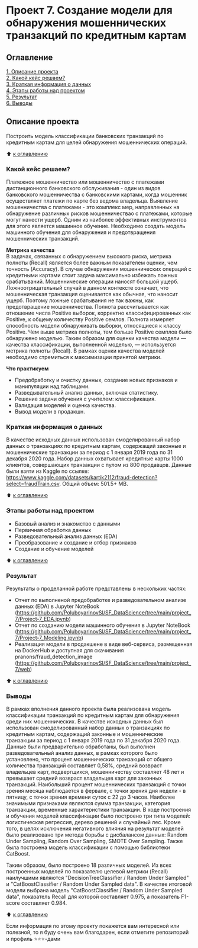 # Проект 7. Создание модели для обнаружения мошеннических транзакций по кредитным картам

## Оглавление
[1. Описание проекта](https://github.com/PoluboyarinovSI/SF_DataScience/tree/main/project_7/README.md#Описание-проекта)   
[2. Какой кейс решаем?](https://github.com/PoluboyarinovSI/SF_DataScience/tree/main/project_7/README.md#Какой-кейс-решаем)   
[3. Краткая информация о данных](https://github.com/PoluboyarinovSI/SF_DataScience/tree/main/project_7/README.md#Краткая-информация-о-данных)   
[4. Этапы работы над проектом](https://github.com/PoluboyarinovSI/SF_DataScience/tree/main/project_7/README.md#Этапы-работы-над-проектом)   
[5. Результат](https://github.com/PoluboyarinovSI/SF_DataScience/tree/main/project_7/README.md#Результат)  
[6. Выводы](https://github.com/PoluboyarinovSI/SF_DataScience/tree/main/project_7/README.md#Выводы)   

## Описание проекта
Построить модель классификации банковских транзакций по кредитным картам для целей обнаружения мошеннических операций.

:arrow_up: [к оглавлению](https://github.com/PoluboyarinovSI/SF_DataScience/tree/main/project_7/README.md#Оглавление)


### Какой кейс решаем?
Платежное мошенничество или мошенничество с платежами дистанционного банковского обслуживания - один из видов банковского мошенничества с банковскими картами, когда мошенник осуществляет платежи по карте без ведома владельца. Выявление мошенничества с платежами - это комплекс мер, направленных на обнаружение различных рисков мошенничествао с платежами, которые могут нанести ущерб. Одним из наиболее эффективных инструментов для этого является машинное обучение. Необходимо создать модель машинного обучения для обнаружения и предотвращения мошеннических транзакций. 


**Метрика качества**   
В задачах, связанных с обнаружением высокого риска, метрика полноты (Recall) является более важным показателем оценки, чем точность (Accuracy). В случае обнаружения мошеннических операций с кредитными картами стоит задача максимально избежать ложных срабатываний. Мошеннические операции наносят большой ущерб. Ложноотрицательный случай в данном контексте означает, что мошенническая транзакция оценивается как обычная, что наносит ущерб. Поэтому ложные срабатывания не так важны, как предотвращение мошенничества.
Полнота рассчитывается как отношение числа Positive выборок, корректно классифицированных как Positive, к общему количеству Positive семлов. Полнота измеряет способность модели обнаруживать выборки, относящиеся к классу Positive. Чем выше метрика полноты, тем больше Positive семплов было обнаружено моделью.
Таким образом для оценки качества модели — качества классификации, выполненной моделью, — используется метрика полноты (Recall). В рамках оценки качества моделей необходимо стремиться к максимизации принятой метрики.

**Что практикуем**   
- Предобработку и очистку данных, создание новых признаков и манипуляции над таблицами.
- Разведывательный анализ данных, включая статистику.
- Решение задачи обучения с учителем: классификация.
- Валидация моделей и оценка качества.
- Вывод модели в продакшн.


### Краткая информация о данных
В качестве исходных данных использован смоделированный набор данных о транзакциях по кредитным картам, содержащий законные и мошеннические транзакции за период с 1 января 2019 года по 31 декабря 2020 года. Набор данных охватывает кредитные карты 1000 клиентов, совершающих транзакции с пулом из 800 продавцов. Данные были взяти из Kaggle по ссылке: https://www.kaggle.com/datasets/kartik2112/fraud-detection?select=fraudTrain.csv. Общий объем: 501.5+ MB.

:arrow_up: [к оглавлению](https://github.com/PoluboyarinovSI/SF_DataScience/tree/main/project_7/README.md#Оглавление)


### Этапы работы над проектом
- Базовый анализ и знакомство с данными
- Первичная обработка данных
- Разведовательный анализ данных (EDA)
- Преобразование и создание и отбор признаков
- Создание и обучение моделей

:arrow_up: [к оглавлению](https://github.com/PoluboyarinovSI/SF_DataScience/tree/main/project_7/README.md#Оглавление)


### Результат   
Результаты о проделанной работе представлены в нескольких частях:
- Отчет по выполненой предобработке и разведовательном анализе данных (EDA) в Jupyter NoteBook (https://github.com/PoluboyarinovSI/SF_DataScience/tree/main/project_7/Project-7_EDA.ipynb)
- Отчет по созданию модели машинного обучения в Jupyter NoteBook (https://github.com/PoluboyarinovSI/SF_DataScience/tree/main/project_7/Project-7_Modeling.ipynb)
- Реализация модели в продакшене в виде веб-сервиса, размещенная на DockerHub и доступная для скачивания pranons/fraud_detection_image (https://github.com/PoluboyarinovSI/SF_DataScience/tree/main/project_7/web)

:arrow_up: [к оглавлению](https://github.com/PoluboyarinovSI/SF_DataScience/tree/main/project_7/README.md#Оглавление)


### Выводы
В рамках вполнения данного проекта была реализована модель классификации транзакций по кредитным картам для обнаружения среди них мошеннических. В качестве исходных данных был использован смоделированный набор данных о транзакциях по кредитным картам, содержащий законные и мошеннические транзакции за период с 1 января 2019 года по 31 декабря 2020 года. Данные были предварительно обработаны, был выполнен разведовательный анализ данных, в рамках которого было установлено, что процент мошеннических транзакций от общего количества транзакций составляет 0,58%, средний возвраст владельцев карт, подвергщихся, мошенничеству составляет 48 лет и превышает средний возвраст владельцев карт для законных транзакций. Наибольший процент мошеннических транзакций с точки зрения месяца наблюдается в фервале, с точки зрения дня недели - в пятницу, с точки зрения времени суток с 22 до 3 часов. Наиболее значимыми признаками являются сумма транзакции, категория транзакции, временные характеристики транзакции. 
В ходе построения и обучения моделей классификации было построено три типа моделей: логистическая регрессия, дерево решений и случайный лес. Кроме того, в целях исключения негативного влияния на результат моделей было реализовано три метода борьбы с дисбалансом данных: Random Under Sampling, Random Over Sampling, SMOTE Over Sampling. Также была построена модель классификации с помощью библиотеки CatBoost. 

Таким образом, было построено 18 различных моделей. Из всех построенных моделей по показателю целевой метрики (Recall) наилучшими являются "DecisionTreeClassifier / Random Under Sampled" и "CatBoostClassifier / Random Under Sampled data". 
В качестве итоговой модели выбрана модель "CatBoostClassifier / Random Under Sampled data", показатель Recall для которой составляет 0.975, а показатель F1-score составляет 0.984.

:arrow_up: [к оглавлению](https://github.com/PoluboyarinovSI/SF_DataScience/tree/main/project_7/README.md#Оглавление)


Если информация по этому проекту покажется вам интересной или полезной, то я буду очень вам благодарен, если отметите репозиторий и профиль ⭐️⭐️⭐️-дами